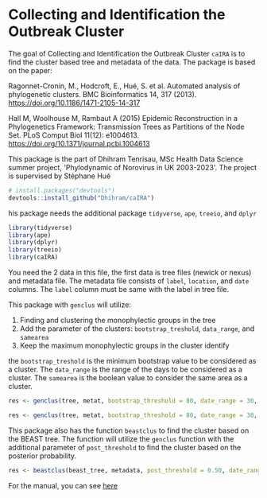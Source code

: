 # Collecting and Identification the Outbreak Cluster

<!-- badges: start -->

<!-- badges: end -->

The goal of Collecting and Identification the Outbreak Cluster `caIRA` is to find the cluster based tree and metadata of the data. The package is based on the paper:

Ragonnet-Cronin, M., Hodcroft, E., Hué, S. et al. Automated analysis of phylogenetic clusters. BMC Bioinformatics 14, 317 (2013). <https://doi.org/10.1186/1471-2105-14-317>

Hall M, Woolhouse M, Rambaut A (2015) Epidemic Reconstruction in a Phylogenetics Framework: Transmission Trees as Partitions of the Node Set. PLoS Comput Biol 11(12): e1004613. <https://doi.org/10.1371/journal.pcbi.1004613>

This package is the part of Dhihram Tenrisau, MSc Health Data Science summer project, 'Phylodynamic of Norovirus in UK 2003-2023'. The project is supervised by Stéphane Hué

``` r
# install.packages("devtools")
devtools::install_github("Dhihram/caIRA")
```

his package needs the additional package `tidyverse`, `ape`, `treeio`, and `dplyr`

``` r
library(tidyverse)
library(ape)
library(dplyr)
library(treeio)
library(caIRA)
```

You need the 2 data in this file, the first data is tree files (newick or nexus) and metadata file. The metadata file consists of `label`, `location`, and `date` columns. The `label` column must be same with the label in tree file.

This package with `genclus` will utilize:
1. Finding and clustering the monophylectic groups in the tree
2. Add the parameter of the clusters: `bootstrap_treshold`, `data_range`, and `samearea`
3. Keep the maximum monophylectic groups in the cluster identify

the `bootstrap_treshold` is the minimum bootstrap value to be considered as a cluster. The `data_range` is the range of the days to be considered as a cluster. The `samearea` is the boolean value to consider the same area as a cluster.

``` r
res <- genclus(tree, metat, bootstrap_threshold = 80, date_range = 30, samearea = TRUE)
```

``` r
res <- genclus(tree, metat, bootstrap_threshold = 80, date_range = 30, samearea = TRUE)
```
This package also has the function `beastclus` to find the cluster based on the BEAST tree. The function will utilize the `genclus` function with the additional parameter of `post_threshold` to find the cluster based on the posterior probability.

``` r
res <- beastclus(beast_tree, metadata, post_threshold = 0.50, date_range = 90, samearea = TRUE)
```

For the manual, you can see [here](https://dhihram.github.io/caIRA/)
